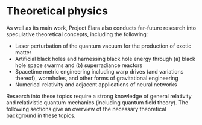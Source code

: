 # Theoretical physics

As well as its main work, Project Elara also conducts far-future research into speculative theoretical concepts, including the following:

- Laser perturbation of the quantum vacuum for the production of exotic matter
- Artificial black holes and harnessing black hole energy through (a) black hole space swarms and (b) superradiance reactors
- Spacetime metric engineering including warp drives (and variations thereof), wormholes, and other forms of gravitational engineering
- Numerical relativity and adjacent applications of neural networks

Research into these topics require a strong knowledge of general relativity and relativistic quantum mechanics (including quantum field theory). The following sections give an overview of the necessary theoretical background in these topics.